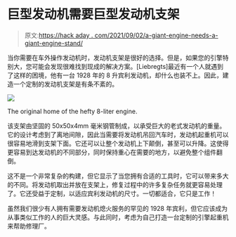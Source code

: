 # 巨型发动机需要巨型发动机支架

> 原文:[https://hack aday . com/2021/09/02/a-giant-engine-needs-a-giant-engine-stand/](https://hackaday.com/2021/09/02/a-giant-engine-needs-a-giant-engine-stand/)

当你需要在车外操作发动机时，发动机支架是很好的选择。但是，如果您的引擎特别大，您可能会发现很难找到现成的解决方案。[Liebregts]最近有一个人就遇到了这样的困境，他有一台 1928 年的 8 升宾利发动机，却什么也装不上。因此，建造一个定制的发动机支架是有条不紊的。

![](../Images/f019a1ff749add30b0f8d967dc75154b.png)

The original home of the hefty 8-liter engine.

该支架由坚固的 50x50x4mm 毫米钢管制成，以承受巨大的老式发动机的重量。它的设计考虑到了离地间隙，因此当需要将发动机吊回汽车时，发动机起重机可以很容易地滑到支架下面。它还可以让整个发动机上下颠倒，甚至可以升降。这使得更容易到达发动机的不同部分，同时保持重心在需要的地方，以避免整个组件翻倒。

这不是一个非常复杂的构建，但它显示了当您拥有合适的工具时，它可以带来多大的不同。将发动机取出并放在支架上，修复过程中的许多复杂任务就更容易处理了。它还受益于定制，以适应宾利发动机的尺寸。一切都适合，它只是工作！

虽然我们很少有人拥有需要发动机熄火服务的罕见的 1928 年宾利，但它应该成为从事类似工作的人的巨大灵感。与此同时，考虑为自己打造一台定制的引擎起重机来帮助修理厂。